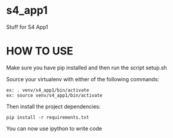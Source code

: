 # s4_app1
Stuff for S4 App1

# HOW TO USE
Make sure you have pip installed and then run the script setup.sh

Source your virtualenv with either of the following commands:

	ex: . venv/s4_app1/bin/activate
	ex: source venv/s4_app1/bin/activate

Then install the project dependencies:

	pip install -r requirements.txt

You can now use ipython to write code
